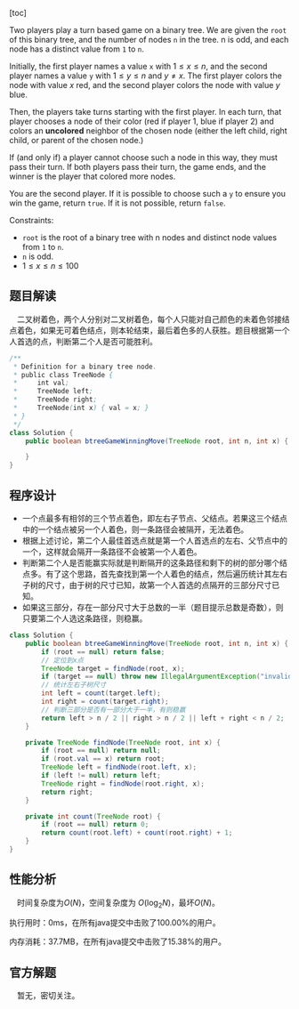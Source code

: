 [toc]

Two players play a turn based game on a binary tree.  We are given the `root` of this binary tree, and the number of nodes `n` in the tree.  n is odd, and each node has a distinct value from `1` to `n`.

Initially, the first player names a value `x` with $1 \le x \le n$, and the second player names a value `y` with $1 \le y \le n$ and $y \ne x$.  The first player colors the node with value $x$ red, and the second player colors the node with value $y$ blue.

Then, the players take turns starting with the first player.  In each turn, that player chooses a node of their color (red if player 1, blue if player 2) and colors an **uncolored** neighbor of the chosen node (either the left child, right child, or parent of the chosen node.)

If (and only if) a player cannot choose such a node in this way, they must pass their turn.  If both players pass their turn, the game ends, and the winner is the player that colored more nodes.

You are the second player.  If it is possible to choose such a `y` to ensure you win the game, return `true`.  If it is not possible, return `false`.



Constraints:

* `root` is the root of a binary tree with n nodes and distinct node values from `1` to `n`.
* `n` is odd.
* $1 \le x \le n \le 100$



## 题目解读

&emsp;二叉树着色，两个人分别对二叉树着色，每个人只能对自己颜色的未着色邻接结点着色，如果无可着色结点，则本轮结束，最后着色多的人获胜。题目根据第一个人首选的点，判断第二个人是否可能胜利。

```java
/**
 * Definition for a binary tree node.
 * public class TreeNode {
 *     int val;
 *     TreeNode left;
 *     TreeNode right;
 *     TreeNode(int x) { val = x; }
 * }
 */
class Solution {
    public boolean btreeGameWinningMove(TreeNode root, int n, int x) {

    }
}
```

## 程序设计

* 一个点最多有相邻的三个节点着色，即左右子节点、父结点。若果这三个结点中的一个结点被另一个人着色，则一条路径会被隔开，无法着色。
* 根据上述讨论，第二个人最佳首选点就是第一个人首选点的左右、父节点中的一个，这样就会隔开一条路径不会被第一个人着色。
* 判断第二个人是否能赢实际就是判断隔开的这条路径和剩下的树的部分哪个结点多。有了这个思路，首先查找到第一个人着色的结点，然后遍历统计其左右子树的尺寸，由于树的尺寸已知，故第一个人首选的点隔开的三部分尺寸已知。
* 如果这三部分，存在一部分尺寸大于总数的一半（题目提示总数是奇数），则只要第二个人选这条路径，则稳赢。

```java
class Solution {
    public boolean btreeGameWinningMove(TreeNode root, int n, int x) {
        if (root == null) return false;
		// 定位到x点
        TreeNode target = findNode(root, x);
        if (target == null) throw new IllegalArgumentException("invalid param");
        // 统计左右子树尺寸
        int left = count(target.left);
        int right = count(target.right);
        // 判断三部分是否有一部分大于一半，有则稳赢
        return left > n / 2 || right > n / 2 || left + right < n / 2;
    }

    private TreeNode findNode(TreeNode root, int x) {
        if (root == null) return null;
        if (root.val == x) return root;
        TreeNode left = findNode(root.left, x);
        if (left != null) return left;
        TreeNode right = findNode(root.right, x);
        return right;
    }

    private int count(TreeNode root) {
        if (root == null) return 0;
        return count(root.left) + count(root.right) + 1;
    }
}
```

## 性能分析

&emsp;时间复杂度为$O(N)$，空间复杂度为 $O(\log_2N)$，最坏$O(N)$。

执行用时：0ms，在所有java提交中击败了100.00%的用户。

内存消耗：37.7MB，在所有java提交中击败了15.38%的用户。

## 官方解题

&emsp;暂无，密切关注。